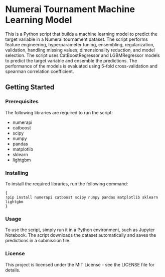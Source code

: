 # Numerai Tournament Machine Learning Model

This is a Python script that builds a machine learning model to predict the target variable in a Numerai tournament dataset. The script performs feature engineering, hyperparameter tuning, ensembling, regularization, validation, handling missing values, dimensionality reduction, and model selection. The script uses CatBoostRegressor and LGBMRegressor models to predict the target variable and ensemble the predictions. The performance of the models is evaluated using 5-fold cross-validation and spearman correlation coefficient.

## Getting Started

### Prerequisites

The following libraries are required to run the script:

* numerapi
* catboost
* scipy
* numpy
* pandas
* matplotlib
* sklearn
* lightgbm

### Installing

To install the required libraries, run the following command:

```
{
!pip install numerapi catboost scipy numpy pandas matplotlib sklearn lightgbm
}
```

### Usage

To use the script, simply run it in a Python environment, such as Jupyter Notebook. The script downloads the dataset automatically and saves the predictions in a submission file.

### License

This project is licensed under the MIT License - see the LICENSE file for details.
